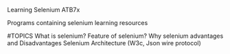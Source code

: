 Learning Selenium ATB7x

Programs containing selenium learning resources

#TOPICS
What is selenium?
Feature of selenium?
Why selenium advantages and Disadvantages
Selenium Architecture (W3c, Json wire protocol)